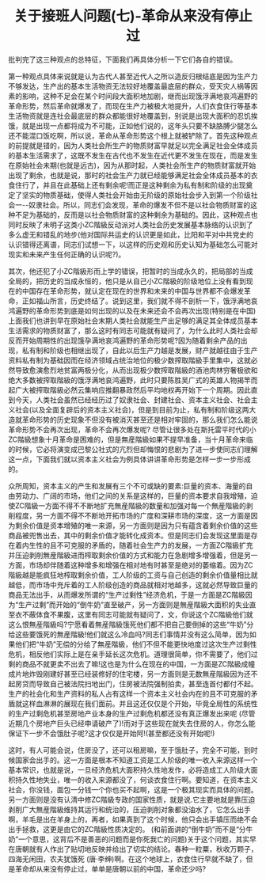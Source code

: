 # <center>关于接班人问题(七)-革命从来没有停止过</center>

批判完了这三种观点的总特征，下面我们再具体分析一下它们各自的错误。

第一种观点具体来说就是认为古代人甚至近代人之所以造反归根结底是因为生产力不够发达，生产出的基本生活物资无法较好地覆盖最底层的群众，受天灾人祸等因素的影响，这种不足会在某个时间段大面积地加剧，继而出现饿浮满地哀鸿遍野的革命形势，然后革命就爆发了，而现在生产力被极大地提升，人们衣食住行等基本生活物资就是连社会最底层的群众都能很好地覆盖到，别说是出现大面积的忍饥挨饿，就是出现一点都将成为不可能，正如他们说的，这年头只要不缺胳膊少腿怎么还不能混口饭吃啊，所以说，革命从革命形势这个根上就被铲除了。首先这种观点的前提就是错的，因为人类社会所生产的物质财富早就足以完全满足社会全体成员的基本生活需求了，这既不发生在古代也不发生在近代更不发生在现在，而是发生在原始社会未期(也就是远古)，因为从那时起，人类社会所生产的物质财富就开始出现了剩余，也就是说，那时的社会生产力就已经能够满足社会全体成员基本的衣食住行了，并且在此基础上还有剩余呢!而正是这种剩余为私有制和阶级的出现奠定了坚实的物质基础，使得人类社会开始由无阶级的原始社会步入到第一个阶级社会一--奴隶社会。所以，同志们会发现，革命的爆发不但不是以社会物质财富的这种不足为基础的，反而是以社会物质财富的这种剩余为基础的。因此，这种观点也同时反映了未明子这类小ZC階級反动派对人类社会历史发展基本脉络的认识到了多么虚无和错乱的地步(他对国际共运史的认识更是如此，比阳和平对中共党史的认识错得还离谱，同志们试想一下，以这样的历史观和历史认知为基础怎么可能对现实和未来产生任何正确的认识呢?)。

其次，他还犯了小ZC階級形而上学的错误，把暂时的当成永久的，把局部的当成全局的，把历史的当成永恒的，他只是从自己小ZC階級的阶级地位上没有看到现在的中国存在革命形势，就认定在现在的世界和未来的中国与世界都不会爆发革命，正如福山所言，历史终结了。说到这里，我们就不得不剖析一下，饿浮满地哀鸿遍野的革命形势到底是如何出现的以及在未来还会不会再次出现(特别是在中国)上面我们也讲到早在原始社会末期人类社会就能生产出足够的满足其全体成员基本生活需求的物质财富了，那么这时有同志可能就有疑问了，为什么此时人类社会却反而开始周期性的出现饿孕满地哀鸿遍野的革命形势呢?因为随着剩余产品的出现，私有制和阶级也相继出现了，自此以后生产力越是发展，财产就越往由于生产资料私有制为基础因而在经济领域占统治地位的极少数搾取階級手里集中，这就必然导致愈演愈烈地贫富两极分化，从而出现极少数搾取階級的酒池肉林穷奢极欲和绝大多数被搾取階級的饿浮满地哀鸿遍野，此时只要陈胜吴广式的英雄人物揭竿而起广大被搾取階級必然云集响应推翻暴政然后平均地权再开始下一个周期。因此直到今天，人类社会虽然已经经历过了奴隶社会、封建社会、资本主义社会、社会主义社会(以及全面复辟后的资本主义社会)，但是到目前为止，私有制和阶级这两大造就革命形势的历史现象不但没有被消灭甚至还是相对牢固的，那么我们怎么能说革命形势不会再次出现，革命不会再次爆发呢? 尽管让很多处在斯托雷平时代的小ZC階級想象十月革命是困难的，但是無産階級如果不提早准备，当十月革命来临的时候，它必将演变成巴黎公社式的亢烈但却悔恨的悲剧为了进一步使同志们理解这一点，下面我们就以资本主义社会为例具体讲讲革命形势是怎样一步一步形成的。

众所周知，资本主义的产生和发展有三个不可或缺的要素:巨量的资本、海量的自由劳动力、广阔的市场，他们之间的关系是这样的，巨量的资本要求自我增殖，迫使ZC階級一方面不得不不断地扩充無産階級的数量和加强对每一个無産階級的剥削程度，另一方面不得不不断地开拓市场的广度和深耕市场的深度，这一方面是因为剩余价值是资本增殖的唯一来源，另一方面则是因为只有蕴含着剩余价值的这些商品被兜售出去，其中的剩余价值才能转化成资本。但是同志们会发现这里面是存在着内生性的且不可克服的矛盾的，随着社会生产力的发展，一方面ZC階級扩充并压迫剥削無産階級进而榨取剩余价值的方式和能力在急剧增多增强着，但是另一方面，市场却伴随着这种增多和增强在相对地有时甚至是绝对的萎缩着。因为ZC階級越是能疯狂地榨取剩余价值，工人阶级的工资与自己创造的剩余价值量相比就越低，而市场中充斥着的工人阶级创造的商品就相对地越多，这就必然导致巨量的商品无法出手，从而爆发所谓的“生产过剩性”经济危机，于是一方面是ZC階級因为“生产过剩”而开始的“倒牛奶”直至破产，另一方面则是無産階級大面积的失业直至衣不蔽体食不果腹，这里有同志可能就有疑问了，文，你说这个ZC階級他们就这么恨無産階級吗?宁愿看着無産階級饿死他们都不把自己要倒掉的这些“牛奶”分给这些要饿死的無産階級!他们就这么冷血吗?同志们事情并没有这么简单，因为如果他们把“牛奶”无偿的分给了無産階級，他们不但不能更快地度过这次生产过剩性危机，相反他们实际上是在亲手延长这次危机。道理很简单，你不需要了，他们过剩的商品不就更卖不出去了嘛!这也是为什么在现在的中国，一方面是ZC階級成幢成片地炸毁刚建好甚至已经装修好的住宅楼，另一方面则是无数無産階級因为还不起房贷而导致自己被法院扫地出门，住房被法院强制拍卖，甚至连首付都付不起。生产的社会化和生产资料的私人占有这样一个资本主义社会内在的且不可克服的矛盾就这样血淋淋的展现在我们面前。并且这还仅仅是个开始，毕竟全局性的系统性的生产过剩危机甚至房地产业本身的生产过剩危机都还没有真正爆发出来呢 (尽管近期几个房地产巨头已经申请破产了)!而对于这些现在就失去住房的人，你怎么能保证下一步不会饿肚子呢?这才仅仅是开始阿!(甚至都还没有开始呢!)

这时，有人可能会说，住房没了，还可以租房嘛，至于饿肚子，完全不可能，到时候国家会出手的。这一方面是根本不知道工资是工人阶级的唯一收入来源这样一个基本常识，也就是说，一旦经济危机大面积持久性地发作，必将造成工人阶级大面积持久性地失业，唯一的收入来源都没了，何谈衣食住行啊。要知道，在资本主义社会，你没钱，面包一分钱一个你也买不起啊，这是一个极其现实而具体的问题。另一方面则是没有认清中修ZC階級专政的国家性质，就是说.它主要地就是靠压迫剥削广大無産階級维持其运行和统治的，压迫剥削对象都没油水了，它怎么出手啊，羊毛是出在羊身上的，再者，如果真到了这个时候，他只会出手镇压而绝不会出手拯救，这更是由它的ZC階級性质决定的。 (和前面讲的“倒牛奶”而不是“分牛奶”一个意思，这背后不是善恶的问题而是你死我亡的问题)关于这个问题，其实早在唐朝就有人作出了贴切地反映并给出了切实的结论。春种一粒粟，秋收万颗子，四海无闲田，农夫犹饿死 (唐·李绅)啊。在这个地球上，衣食住行早就不缺了，但是革命却从来没有停止过，单单是唐朝以前的中国，革命还少吗?